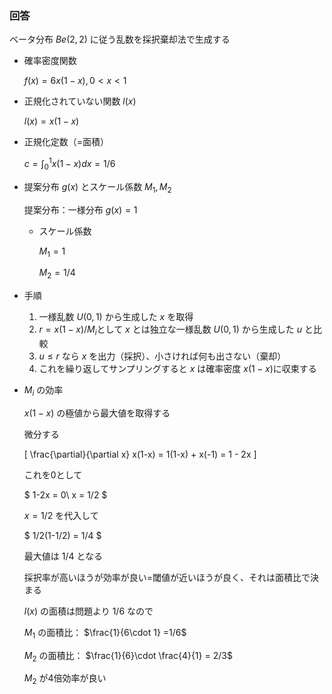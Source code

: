 ### 回答

ベータ分布 $Be(2,2)$ に従う乱数を採択棄却法で生成する

- 確率密度関数
    
    $f(x) = 6x(1-x), 0<x<1$
    
- 正規化されていない関数 $l(x)$
    
    $l(x) = x(1-x)$
    
- 正規化定数（=面積）
    
    $c=\int^1_0 x(1-x) dx = 1/6$
    
- 提案分布 $g(x)$ とスケール係数 $M_1, M_2$
    
    提案分布：一様分布 $g(x) = 1$
    
    - スケール係数
        
        $M_1=1$
        
        $M_2 =1/4$
        
- 手順
    1. 一様乱数 $U(0,1)$ から生成した $x$ を取得
    2. $r= x(1-x)/M_i$として $x$ とは独立な一様乱数 $U(0,1)$ から生成した $u$ と比較
    3. $u\leq r$ なら $x$ を出力（採択）、小さければ何も出さない（棄却）
    4. これを繰り返してサンプリングすると $x$ は確率密度 $x(1-x)$に収束する
    
- $M_i$ の効率
    
    $x(1-x)$ の極値から最大値を取得する
    
    微分する

    \[
    \frac{\partial}{\partial x} x(1-x) = 1(1-x) + x(-1) = 1 - 2x
    \]
    
    これを0として
    
    $
    1-2x = 0\\
    x = 1/2
    $
    
    $x=1/2$ を代入して
    
    $
    1/2(1-1/2) = 1/4
    $
    
    最大値は $1/4$ となる
    
    採択率が高いほうが効率が良い=閾値が近いほうが良く、それは面積比で決まる
    
    $l(x)$ の面積は問題より $1/6$ なので
    
    $M_1$ の面積比： $\frac{1}{6\cdot 1} =1/6$
    
    $M_2$ の面積比： $\frac{1}{6}\cdot \frac{4}{1} = 2/3$
    
    $M_2$ が4倍効率が良い
